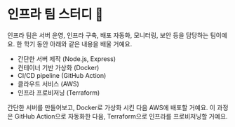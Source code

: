 # 인프라 팀 스터디 🚀

인프라 팀은 서버 운영, 인프라 구축, 배포 자동화, 모니터링, 보안 등을 담당하는 팀이예요. 한 학기 동안 아래와 같은 내용을 배울 거예요.

- 간단한 서버 제작 (Node.js, Express)
- 컨테이너 기반 가상화 (Docker)
- CI/CD pipeline (GitHub Action)
- 클라우드 서비스 (AWS)
- 인프라 프로비저닝 (Terraform)

간단한 서버를 만들어보고, Docker로 가상화 시킨 다음 AWS에 배포할 거예요. 이 과정은 GitHub Action으로 자동화한 다음, Terraform으로 인프라를 프로비저닝할 거예요.
